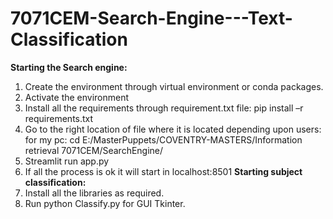 # 7071CEM-Search-Engine---Text-Classification
**Starting the Search engine:**
1. Create the environment through virtual environment or conda packages.
2. Activate the environment
3. Install all the requirements through requirement.txt file: pip install –r requirements.txt
4. Go to the right location of file where it is located depending upon users: for my pc: cd E:/MasterPuppets/COVENTRY-MASTERS/Information retrieval 7071CEM/SearchEngine/
4. Streamlit run app.py 
5. If all the process is ok it will start in localhost:8501 
**Starting subject classification:**
1. Install all the libraries as required.
2. Run python Classify.py for GUI Tkinter.
